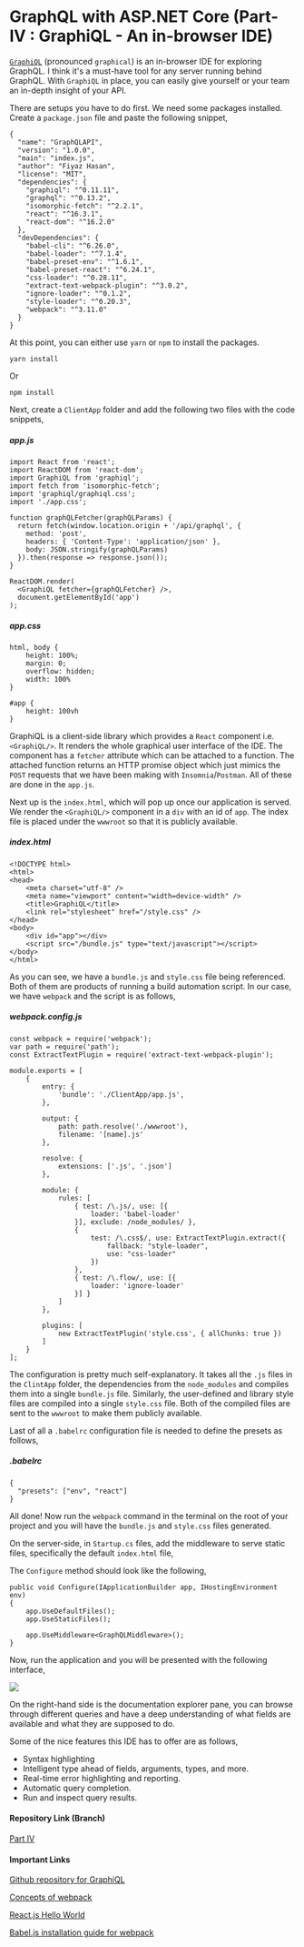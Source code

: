 
# GraphQL with ASP.NET Core (Part- IV : GraphiQL - An in-browser IDE)

[`GraphiQL`](https://github.com/graphql/graphiql) (pronounced `graphical`) is an in-browser IDE for exploring GraphQL. I think it's a must-have tool for any server running behind GraphQL. With `GraphiQL` in place, you can easily give yourself or your team an in-depth insight of your API.

There are setups you have to do first. We need some packages installed. Create a `package.json` file and paste the following snippet,

    {
      "name": "GraphQLAPI",
      "version": "1.0.0",
      "main": "index.js",
      "author": "Fiyaz Hasan",
      "license": "MIT",
      "dependencies": {
        "graphiql": "^0.11.11",
        "graphql": "^0.13.2",
        "isomorphic-fetch": "^2.2.1",
        "react": "^16.3.1",
        "react-dom": "^16.2.0"
      },
      "devDependencies": {
        "babel-cli": "^6.26.0",
        "babel-loader": "^7.1.4",
        "babel-preset-env": "^1.6.1",
        "babel-preset-react": "^6.24.1",
        "css-loader": "^0.28.11",
        "extract-text-webpack-plugin": "^3.0.2",
        "ignore-loader": "^0.1.2",
        "style-loader": "^0.20.3",
        "webpack": "^3.11.0"
      }
    }

At this point, you can either use `yarn` or `npm` to install the packages.

    yarn install

Or

    npm install

Next, create a `ClientApp` folder and add the following two files with the code snippets,

##### app.js

```
import React from 'react';
import ReactDOM from 'react-dom';
import GraphiQL from 'graphiql';
import fetch from 'isomorphic-fetch';
import 'graphiql/graphiql.css';
import './app.css';

function graphQLFetcher(graphQLParams) {
  return fetch(window.location.origin + '/api/graphql', {
    method: 'post',
    headers: { 'Content-Type': 'application/json' },
    body: JSON.stringify(graphQLParams)
  }).then(response => response.json());
}

ReactDOM.render(
  <GraphiQL fetcher={graphQLFetcher} />,
  document.getElementById('app')
);
```

##### app.css

```
html, body {
    height: 100%;
    margin: 0;
    overflow: hidden;
    width: 100%
}

#app {
    height: 100vh
}
```

GraphiQL is a client-side library which provides a `React` component i.e. `<GraphiQL/>`. It renders the whole graphical user interface of the IDE. The component has a `fetcher` attribute which can be attached to a function. The attached function returns an HTTP promise object which just mimics the `POST` requests that we have been making with `Insomnia`/`Postman`. All of these are done in the `app.js`.

Next up is the `index.html`, which will pop up once our application is served. We render the `<GraphiQL/>` component in a `div` with an id of `app`. The index file is placed under the `wwwroot` so that it is publicly available.

##### index.html

```
<!DOCTYPE html>
<html>
<head>
    <meta charset="utf-8" />
    <meta name="viewport" content="width=device-width" />
    <title>GraphiQL</title>
    <link rel="stylesheet" href="/style.css" />
</head>
<body>
    <div id="app"></div>
    <script src="/bundle.js" type="text/javascript"></script>
</body>
</html>
```

As you can see, we have a `bundle.js` and `style.css` file being referenced. Both of them are products of running a build automation script. In our case, we have `webpack` and the script is as follows,

##### webpack.config.js

```
const webpack = require('webpack');
var path = require('path');
const ExtractTextPlugin = require('extract-text-webpack-plugin');

module.exports = [
    {
        entry: {
            'bundle': './ClientApp/app.js',
        },

        output: {
            path: path.resolve('./wwwroot'),
            filename: '[name].js'
        },

        resolve: {
            extensions: ['.js', '.json']
        },

        module: {
            rules: [
                { test: /\.js/, use: [{
                    loader: 'babel-loader'
                }], exclude: /node_modules/ },
                {
                    test: /\.css$/, use: ExtractTextPlugin.extract({
                        fallback: "style-loader",
                        use: "css-loader"
                    })
                },
                { test: /\.flow/, use: [{
                    loader: 'ignore-loader'
                }] }
            ]
        },

        plugins: [
            new ExtractTextPlugin('style.css', { allChunks: true })
        ]
    }
];
```

The configuration is pretty much self-explanatory. It takes all the `.js` files in the `ClintApp` folder, the dependencies from the `node_modules` and compiles them into a single `bundle.js` file. Similarly, the user-defined and library style files are compiled into a single `style.css` file. Both of the compiled files are sent to the `wwwroot` to make them publicly available.

Last of all a `.babelrc` configuration file is needed to define the presets as follows,

##### .babelrc

```
{
  "presets": ["env", "react"]
}
```

All done! Now run the `webpack` command in the terminal on the root of your project and you will have the `bundle.js` and `style.css` files generated.

On the server-side, in `Startup.cs` files, add the middleware to serve static files, specifically the default `index.html` file,

The `Configure` method should look like the following,

```
public void Configure(IApplicationBuilder app, IHostingEnvironment env)
{
    app.UseDefaultFiles();
    app.UseStaticFiles();

    app.UseMiddleware<GraphQLMiddleware>();
}
```

Now, run the application and you will be presented with the following interface,

<a href="https://4.bp.blogspot.com/-jyUyY3Ug6rY/WtTnfuaS-jI/AAAAAAAAB2k/QiAhyrDpYFQnKALSGzlLXTuWnvcNNha8ACLcBGAs/s1600/GraphiQL.png" imageanchor="1" ><img border="0" src="https://4.bp.blogspot.com/-jyUyY3Ug6rY/WtTnfuaS-jI/AAAAAAAAB2k/QiAhyrDpYFQnKALSGzlLXTuWnvcNNha8ACLcBGAs/s1600/GraphiQL.png" data-original-width="1600" data-original-height="1044" /></a>

On the right-hand side is the documentation explorer pane, you can browse through different queries and have a deep understanding of what fields are available and what they are supposed to do.

Some of the nice features this IDE has to offer are as follows,

* Syntax highlighting
* Intelligent type ahead of fields, arguments, types, and more.
* Real-time error highlighting and reporting.
* Automatic query completion.
* Run and inspect query results.

#### Repository Link (Branch)

[Part IV](https://github.com/fiyazbinhasan/GraphQLCore/tree/Part_III_Dependency_Injection)

#### Important Links

[Github repository for GraphiQL](https://github.com/graphql/graphiql)

[Concepts of webpack](https://webpack.js.org/concepts/)

[React.js Hello World](https://reactjs.org/docs/hello-world.html)

[Babel.js installation guide for webpack](https://babeljs.io/docs/setup/#installation)

